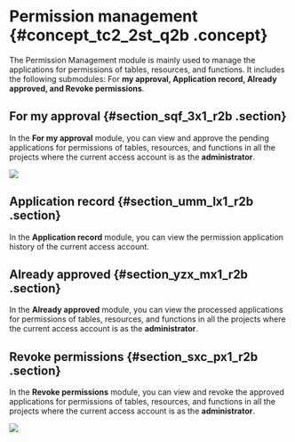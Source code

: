 # Permission management {#concept_tc2_2st_q2b .concept}

The Permission Management module is mainly used to manage the applications for permissions of tables, resources, and functions. It includes the following submodules: For **my approval, Application record, Already approved, and Revoke permissions**.

## For my approval {#section_sqf_3x1_r2b .section}

In the **For my approval** module, you can view and approve the pending applications for permissions of tables, resources, and functions in all the projects where the current access account is as the **administrator**.

![](http://static-aliyun-doc.oss-cn-hangzhou.aliyuncs.com/assets/img/16352/15390826638657_en-US.png)

## Application record {#section_umm_lx1_r2b .section}

In the **Application record** module, you can view the permission application history of the current access account.

## Already approved {#section_yzx_mx1_r2b .section}

In the **Already approved** module, you can view the processed applications for permissions of tables, resources, and functions in all the projects where the current access account is as the **administrator**.

## Revoke permissions {#section_sxc_px1_r2b .section}

In the **Revoke permissions** module, you can view and revoke the approved applications for permissions of tables, resources, and functions in all the projects where the current access account is as the **administrator**.

![](http://static-aliyun-doc.oss-cn-hangzhou.aliyuncs.com/assets/img/16352/15390826648658_en-US.png)

